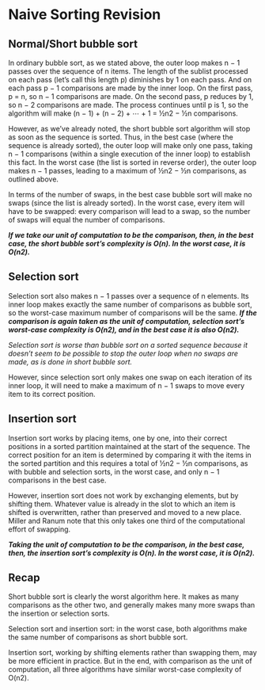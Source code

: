 # Naive Sorting Revision

## Normal/Short bubble sort

In ordinary bubble sort, as we stated above, the outer loop makes n − 1 passes over the sequence of n items. The length of the sublist processed on each pass (let’s call this length p) diminishes by 1 on each pass. And on each pass p − 1 comparisons are made by the inner loop. On the first pass, p = n, so n − 1 comparisons are made. On the second pass, p reduces by 1, so n − 2 comparisons are made. The process continues until p is 1, so the algorithm will make (n − 1) + (n − 2) + ⋯ + 1 = ½n2 − ½n comparisons.

However, as we’ve already noted, the short bubble sort algorithm will stop as soon as the sequence is sorted. Thus, in the best case (where the sequence is already sorted), the outer loop will make only one pass, taking n − 1 comparisons (within a single execution of the inner loop) to establish this fact. In the worst case (the list is sorted in reverse order), the outer loop makes n − 1 passes, leading to a maximum of ½n2 − ½n comparisons, as outlined above.

In terms of the number of swaps, in the best case bubble sort will make no swaps (since the list is already sorted). In the worst case, every item will have to be swapped: every comparison will lead to a swap, so the number of swaps will equal the number of comparisons.

**_If we take our unit of computation to be the comparison, then, in the best case, the short bubble sort’s complexity is O(n). In the worst case, it is O(n2)._**

## Selection sort

Selection sort also makes n − 1 passes over a sequence of n elements. Its inner loop makes exactly the same number of comparisons as bubble sort, so the worst-case maximum number of comparisons will be the same. **_If the comparison is again taken as the unit of computation, selection sort’s worst-case complexity is O(n2), and in the best case it is also O(n2)._** 

*Selection sort is worse than bubble sort on a sorted sequence because it doesn’t seem to be possible to stop the outer loop when no swaps are made, as is done in short bubble sort.*

However, since selection sort only makes one swap on each iteration of its inner loop, it will need to make a maximum of n − 1 swaps to move every item to its correct position.

## Insertion sort

Insertion sort works by placing items, one by one, into their correct positions in a sorted partition maintained at the start of the sequence. The correct position for an item is determined by comparing it with the items in the sorted partition and this requires a total of ½n2 − ½n comparisons, as with bubble and selection sorts, in the worst case, and only n − 1 comparisons in the best case.

However, insertion sort does not work by exchanging elements, but by shifting them. Whatever value is already in the slot to which an item is shifted is overwritten, rather than preserved and moved to a new place. Miller and Ranum note that this only takes one third of the computational effort of swapping.

**_Taking the unit of computation to be the comparison, in the best case, then, the insertion sort’s complexity is O(n). In the worst case, it is O(n2)._**

## Recap

Short bubble sort is clearly the worst algorithm here. It makes as many comparisons as the other two, and generally makes many more swaps than the insertion or selection sorts.

Selection sort and insertion sort: in the worst case, both algorithms make the same number of comparisons as short bubble sort.

Insertion sort, working by shifting elements rather than swapping them, may be more efficient in practice. But in the end, with comparison as the unit of computation, all three algorithms have similar worst-case complexity of O(n2).

